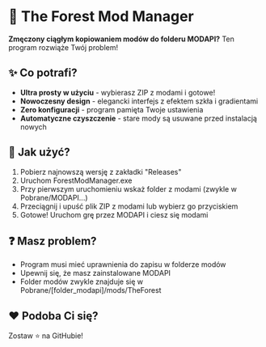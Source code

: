 # 🌲 The Forest Mod Manager

**Zmęczony ciągłym kopiowaniem modów do folderu MODAPI?** Ten program rozwiąże Twój problem!

## ✨ Co potrafi?

- **Ultra prosty w użyciu** - wybierasz ZIP z modami i gotowe!
- **Nowoczesny design** - elegancki interfejs z efektem szkła i gradientami
- **Zero konfiguracji** - program pamięta Twoje ustawienia
- **Automatyczne czyszczenie** - stare mody są usuwane przed instalacją nowych

## 🚀 Jak użyć?

1. Pobierz najnowszą wersję z zakładki "Releases"
2. Uruchom ForestModManager.exe
3. Przy pierwszym uruchomieniu wskaż folder z modami (zwykle w Pobrane/MODAPI...)
4. Przeciągnij i upuść plik ZIP z modami lub wybierz go przyciskiem
5. Gotowe! Uruchom grę przez MODAPI i ciesz się modami

## ❓ Masz problem?

- Program musi mieć uprawnienia do zapisu w folderze modów
- Upewnij się, że masz zainstalowane MODAPI
- Folder modów zwykle znajduje się w Pobrane/[folder_modapi]/mods/TheForest

## ❤️ Podoba Ci się?

Zostaw ⭐ na GitHubie!